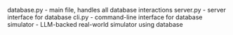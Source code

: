 database.py - main file, handles all database interactions
server.py - server interface for database
cli.py - command-line interface for database
simulator - LLM-backed real-world simulator using database
